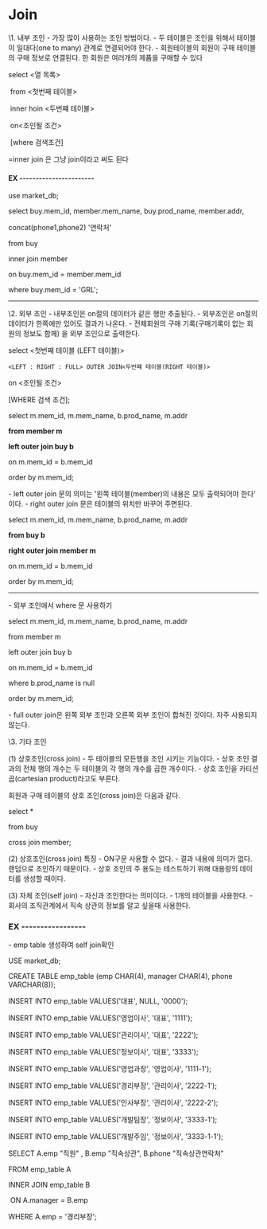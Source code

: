 # Join

\1. 내부 조인
\- 가장 많이 사용하는 조인 방법이다.
\- 두 테이블은 조인을 위해서 테이블이 일대다(one to many) 관계로 연결되어야 한다.
\- 회원테이블의 회원이 구매 테이블의 구매 정보로 연결된다. 한 회원은 여러개의 제품을 
 구매할 수 있다 



select <열 목록>

​	from <첫번째 테이블>	

​	inner hoin <두번쨰 테이불>

​	on<조인될 조건>

​	[where 검색조건]

=inner  join 은 그냥 join이라고 써도 된다

#### EX -----------------------

use market_db;

select buy.mem_id, member.mem_name, buy.prod_name, member.addr,

concat(phone1,phone2) '연락처'

 from buy

 inner join member

 on buy.mem_id = member.mem_id

 where buy.mem_id = 'GRL';



-----------------------------------------------

\2. 외부 조인
\- 내부조인은 on절의 데이터가 같은 행만 추출된다.
\- 외부조인은 on절의 데이터가 한쪽에만 있어도 결과가 나온다.
\- 전체회원의 구매 기록(구매기록이 없는 회원의 정보도 함께) 을 외부 조인으로 
 출력한다.

select <첫번째 테이블 (LEFT 테이블)>

	<LEFT : RIGHT : FULL> OUTER JOIN<두번쨰 테이블(RIGHT 테이블)>

on <조인될 조건>

[WHERE 검색 조건];

select m.mem_id, m.mem_name, b.prod_name, m.addr

 **from member m**

 **left outer join buy b**

 on m.mem_id = b.mem_id

 order by m.mem_id;

\- left outer join 문의 의미는 '왼쪽 테이블(member)의 내용은 모두 출력되어야 한다' 이다.
\- right outer join 문은 테이블의 위치만 바꾸어 주면된다.

select m.mem_id, m.mem_name, b.prod_name, m.addr

 **from buy b**

 **right outer join member m**

 on m.mem_id = b.mem_id

 order by m.mem_id;



------------------------

\- 외부 조인에서 where 문 사용하기



select m.mem_id, m.mem_name, b.prod_name, m.addr

 from member m

 left outer join buy b

 on m.mem_id = b.mem_id

 where b.prod_name is null

 order by m.mem_id;


\- full outer join은 왼쪽 외부 조인과 오른쪽 외부 조인이 합쳐진 것이다. 자주 사용되지 않는다.



\3. 기타 조인

(1) 상호조인(cross join)
\- 두 테이블의 모든행을 조인 시키는 기능이다.
\- 상호 조인 결과의 전체 행의 개수는 두 테이블의 각 행의 개수를 곱한 개수이다.
\- 상호 조인을 카티션 곱(cartesian product)라고도 부른다.

 회원과 구매 테이블의 상호 조인(cross join)은 다음과 같다.

 

 select *

  from buy

  cross join member;




(2) 상호조인(cross join) 특징
 \- ON구문 사용할 수 없다.
 \- 결과 내용에 의미가 없다. 랜덤으로 조인하기 때문이다.
 \- 상호 조인의 주 용도는 테스트하기 위해 대용량의 데이터를 생성할 때이다.

(3) 자체 조인(self join)
\- 자신과 조인한다는 의미이다.
\- 1개의 테이블을 사용한다.
\- 회사의 조직관계에서 직속 상관의 정보를 알고 싶을때 사용한다.



### EX -----------------

\- emp table 생성하여 self join확인



USE market_db;

CREATE TABLE emp_table (emp CHAR(4), manager CHAR(4), phone VARCHAR(8));

 

INSERT INTO emp_table VALUES('대표', NULL, '0000');

INSERT INTO emp_table VALUES('영업이사', '대표', '1111');

INSERT INTO emp_table VALUES('관리이사', '대표', '2222');

INSERT INTO emp_table VALUES('정보이사', '대표', '3333');

INSERT INTO emp_table VALUES('영업과장', '영업이사', '1111-1');

INSERT INTO emp_table VALUES('경리부장', '관리이사', '2222-1');

INSERT INTO emp_table VALUES('인사부장', '관리이사', '2222-2');

INSERT INTO emp_table VALUES('개발팀장', '정보이사', '3333-1');

INSERT INTO emp_table VALUES('개발주임', '정보이사', '3333-1-1');

 

SELECT A.emp "직원" , B.emp "직속상관", B.phone "직속상관연락처"

  FROM emp_table A

   INNER JOIN emp_table B

​     ON A.manager = B.emp

  WHERE A.emp = '경리부장';

 